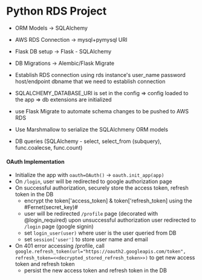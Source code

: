 # Python RDS Project


* ORM Models -> SQLAlchemy
* AWS RDS Connection -> mysql+pymysql URI
* Flask DB setup -> Flask - SQLAlchemy
* DB Migrations -> Alembic/Flask Migrate

* Establish RDS connection using rds instance's 
    user_name
    password
    host/endpoint
    dbname that we need to establish connection

* SQLALCHEMY_DATABASE_URI is set in the config => config loaded to the app => db extensions are initialized

* use Flask Migrate to automate schema changes to be pushed to AWS RDS 

* Use Marshmallow to serialize the SQLAlchmeny ORM models

* DB queries (SQLAlchemy - select, select_from (subquery), func.coalecse, func.count)

#### OAuth Implementation
* Initialize the app with `oauth=OAuth()` -> `oauth.init_app(app)`
* On `/login`, user will be redirected to google authorization page
* On successful authorization, securely store the access token, refresh token in the DB 
    * encrypt the token['access_token] & token['refresh_token] using the #Fernet(secret_key)#
    * user will be redirected `/profile` page (decorated with @login_required) upon unsuccessful authorization user redirected to `/login` page (google signin)
    * set `login_user(user)` where user is the user queried from DB
    * set `session['user']` to store user name and email
* On 401 error accessing /profile, call `google.refresh_token(url="https://oauth2.googleapis.com/token", refresh_token=<<decrypted_stored_refresh_token>>)` to get new access token and refresh token
    * persist the new access token and refresh token in the DB



